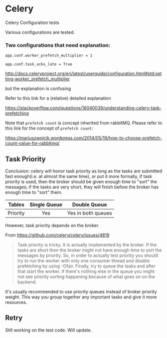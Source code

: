 # Celery
Celery Configuration tests

Various configurations are tested.

### Two configurations that need explanation:

```app.conf.worker_prefetch_multiplier = 1```

```app.conf.task_acks_late = True```

http://docs.celeryproject.org/en/latest/userguide/configuration.html#std:setting-worker_prefetch_multiplier

but the explanation is confusing

Refer to this link for a (relative) detailed explanation

https://stackoverflow.com/questions/16040039/understanding-celery-task-prefetching

Note that `prefetch count` is concept inherited from rabbitMQ. Please refer to this link for the concept of `prefetch count`:

https://mariuszwojcik.wordpress.com/2014/05/19/how-to-choose-prefetch-count-value-for-rabbitmq/


## Task Priority

Conclusion: celery will honor task priority as long as the tasks are submitted fast enough(i.e. at almost the same time), or put it more formally, if task priority is used, then the broker should be given enough time to "sort" the messages; if the tasks are very short, they will finish before the broker has enough time to "sort" them.

| Tables        | Single Queue  | Double Queue  |
| ------------- |:-------------:|:-----:|
| Priority      | Yes           | Yes in both queues |

However, task priority depends on the broker.

From https://github.com/celery/celery/issues/4819

> Task priority is tricky.
It is actually implemented by the broker.
If the tasks are short then the broker might not have enough time to sort the messages by priority.
So, in order to actually test priority you should try to run the worker with only one consumer thread and disable prefetching by using -Ofair.
Finally, try to queue the tasks and after that start the worker.
If there's nothing else in the queue you might not see priority sorting happening because of what goes on on the backend.

It's usually recommended to use priority queues instead of broker priority weight. This way you group together any important tasks and give it more resources.

## Retry

Still working on the test code. Will update.
